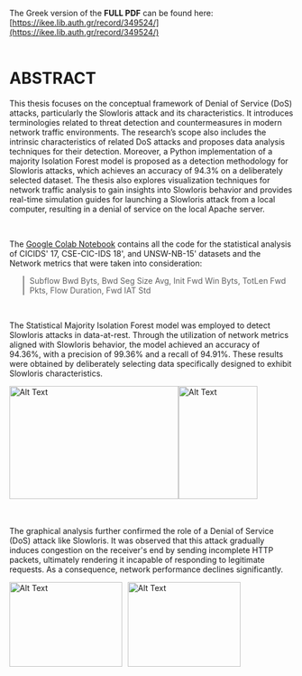 The Greek version of the **FULL PDF** can be found here: [https://ikee.lib.auth.gr/record/349524/](https://ikee.lib.auth.gr/record/349524/)
<br>
<br>
# ABSTRACT

This thesis focuses on the conceptual framework of Denial of Service (DoS) attacks, particularly the Slowloris attack and its characteristics. It introduces terminologies related to threat detection and countermeasures in modern network traffic environments. The research’s scope also includes the intrinsic characteristics of related DoS attacks and proposes data analysis techniques for their detection. Moreover, a Python implementation of a majority Isolation Forest model is proposed as a detection methodology for Slowloris attacks, which achieves an accuracy of 94.3% on a deliberately selected dataset. The thesis also explores visualization techniques for network traffic analysis to gain insights into Slowloris behavior and provides real-time simulation guides for launching a Slowloris attack from a local computer, resulting in a denial of service on the local Apache server.

<br>

The [Google Colab Notebook](https://colab.research.google.com/drive/1ELn9DS12bPHAf-PQJEeZEqKVvfq80uGF?usp=sharing) contains all the code for the statistical analysis of CICIDS' 17, CSE-CIC-IDS 18', and UNSW-NB-15' datasets and the Network metrics that were taken into consideration:
<blockquote style="border-left: 2px solid gray; padding-left: 10px;">
    Subflow Bwd Byts, Bwd Seg Size Avg, Init Fwd Win Byts, TotLen Fwd Pkts, Flow Duration, Fwd IAT Std
</blockquote>

<br>

The Statistical Majority Isolation Forest model was employed to detect Slowloris attacks in data-at-rest. Through the utilization of network metrics aligned with Slowloris behavior, the model achieved an accuracy of 94.36%, with a precision of 99.36% and a recall of 94.91%. These results were obtained by deliberately selecting data specifically designed to exhibit Slowloris characteristics. 

<div style="display:flex">
    <img src="https://github.com/IoannisTsirozidis/Study-on-Slowloris-using-data-driven-NID/blob/main/Statistics%20and%20Graphs/tree.png" alt="Alt Text" width="300" height="200">
    <img src="https://github.com/IoannisTsirozidis/Study-on-Slowloris-using-data-driven-NID/blob/main/Statistics%20and%20Graphs/anomaly_i.png" alt="Alt Text" width="140" height="200">
</div>

<br>
<br>

The graphical analysis further confirmed the role of a Denial of Service (DoS) attack like Slowloris. It was observed that this attack gradually induces congestion on the receiver's end by sending incomplete HTTP packets, ultimately rendering it incapable of responding to legitimate requests. As a consequence, network performance declines significantly.


<div style="display:flex">
    <img src="https://github.com/IoannisTsirozidis/Study-on-Slowloris-using-data-driven-NID/blob/main/Statistics%20and%20Graphs/graphical_after_slowhttptest.png" alt="Alt Text" width="200" height="150" style="margin-right:10px;">
    <img src="https://github.com/IoannisTsirozidis/Study-on-Slowloris-using-data-driven-NID/blob/main/Statistics%20and%20Graphs/flow%20iat%20max.png" alt="Alt Text" width="200" height="150">
</div>

<br>
<br>
